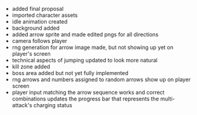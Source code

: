 - added final proposal
- imported character assets
- idle animation created
- background added
- added arrow sprite and made edited pngs for all directions
- camera follows player
- rng generation for arrow image made, but not showing up yet on player's screen
- technical aspects of jumping updated to look more natural
- kill zone added
- boss area added but not yet fully implemented
- rng arrows and numbers assigned to random arrows show up on player screen
- player input matching the arrow sequence works and correct combinations updates the progress bar that represents the multi-attack's charging status
